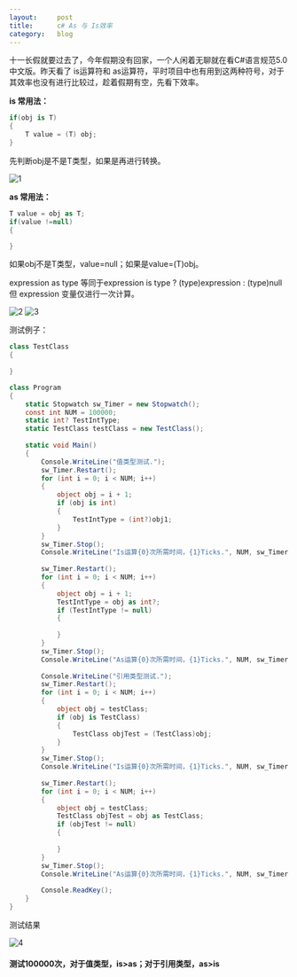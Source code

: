 ```yaml
---
layout:     post
title:      c# As 与 Is效率
category: 	blog
---
```


十一长假就要过去了，今年假期没有回家，一个人闲着无聊就在看C#语言规范5.0中文版。昨天看了 is运算符和 as运算符，平时项目中也有用到这两种符号，对于其效率也没有进行比较过，趁着假期有空，先看下效率。

**is 常用法：**

```c#
if(obj is T)
{
	T value = (T) obj;
}
```

先判断obj是不是T类型，如果是再进行转换。

![1](/images/c#As与Is效率/1.PNG)

**as 常用法：**

```c#
T value = obj as T;
if(value !=null)
{

}
```

如果obj不是T类型，value=null；如果是value=(T)obj。

expression as type 等同于expression is type ? (type)expression : (type)null 但 expression 变量仅进行一次计算。

![2](/images/c#As与Is效率/2.PNG)
![3](/images/c#As与Is效率/3.PNG)


测试例子：
```c# 
class TestClass
{
    
}

class Program
{
    static Stopwatch sw_Timer = new Stopwatch();
    const int NUM = 100000;
    static int? TestIntType;
    static TestClass testClass = new TestClass();
    
    static void Main()
    {
        Console.WriteLine("值类型测试.");
        sw_Timer.Restart();
        for (int i = 0; i < NUM; i++)
        {
            object obj = i + 1;
            if (obj is int)
            {
                TestIntType = (int?)obj1;
            }
        }
        sw_Timer.Stop();
        Console.WriteLine("Is运算{0}次所需时间，{1}Ticks.", NUM, sw_Timer.ElapsedTicks);
        
        sw_Timer.Restart();
        for (int i = 0; i < NUM; i++)
        {
            object obj = i + 1;
            TestIntType = obj as int?;
            if (TestIntType != null)
            {
                
            }
        }
        sw_Timer.Stop();
        Console.WriteLine("As运算{0}次所需时间，{1}Ticks.", NUM, sw_Timer.ElapsedTicks);
        
        Console.WriteLine("引用类型测试.");
        sw_Timer.Restart();
        for (int i = 0; i < NUM; i++)
        {
            object obj = testClass;
            if (obj is TestClass)
            {
                TestClass objTest = (TestClass)obj;
            }
        }
        sw_Timer.Stop();
        Console.WriteLine("Is运算{0}次所需时间，{1}Ticks.", NUM, sw_Timer.ElapsedTicks);
        
        sw_Timer.Restart();
        for (int i = 0; i < NUM; i++)
        {
            object obj = testClass;
            TestClass objTest = obj as TestClass;
            if (objTest != null)
            {
                
            }
        }
        sw_Timer.Stop();
        Console.WriteLine("As运算{0}次所需时间，{1}Ticks.", NUM, sw_Timer.ElapsedTicks);
        
        Console.ReadKey();
    }
}
```
测试结果

![4](/images/c#As与Is效率/4.PNG)

#### 测试100000次，对于值类型，is>as；对于引用类型，as>is
